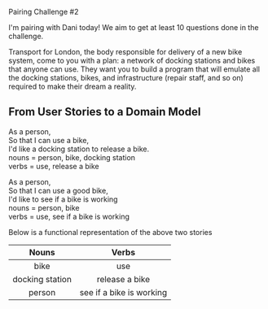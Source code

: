 Pairing Challenge #2

I'm pairing with Dani today! We aim to get at least 10 questions done in the challenge.

Transport for London, the body responsible for delivery of a new bike system, come to you with a plan: a network of docking stations and bikes that anyone can use. They want you to build a program that will emulate all the docking stations, bikes, and infrastructure (repair staff, and so on) required to make their dream a reality.

## From User Stories to a Domain Model

As a person,  
So that I can use a bike,  
I'd like a docking station to release a bike.  
nouns = person, bike, docking station  
verbs = use, release a bike

As a person,  
So that I can use a good bike,  
I'd like to see if a bike is working  
nouns = person, bike  
verbs = use, see if a bike is working

Below is a functional representation of the above two stories

| Nouns | Verbs |
| :-------: | :-------: |
| bike | use |
| docking station | release a bike |
| person | see if a bike is working |
